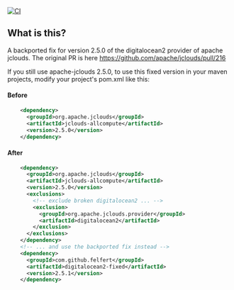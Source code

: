 [![CI](https://github.com/felfert/digitalocean2-fixed/actions/workflows/ci.yaml/badge.svg)](https://github.com/felfert/digitalocean2-fixed/actions/workflows/ci.yaml)

## What is this?
A backported fix for version 2.5.0 of the digitalocean2 provider of apache jclouds.
The original PR is here https://github.com/apache/jclouds/pull/216

If you still use apache-jclouds 2.5.0, to use this fixed version in your maven projects,
modify your project's pom.xml like this:

#### Before
```xml
    <dependency>
      <groupId>org.apache.jclouds</groupId>
      <artifactId>jclouds-allcompute</artifactId>
      <version>2.5.0</version>
    </dependency>
```
#### After
```xml
    <dependency>
      <groupId>org.apache.jclouds</groupId>
      <artifactId>jclouds-allcompute</artifactId>
      <version>2.5.0</version>
      <exclusions>
        <!-- exclude broken digitalocean2 ... -->
        <exclusion>
          <groupId>org.apache.jclouds.provider</groupId>
          <artifactId>digitalocean2</artifactId>
        </exclusion>
      </exclusions>
    </dependency>
    <!-- ... and use the backported fix instead -->
    <dependency>
      <groupId>com.github.felfert</groupId>
      <artifactId>digitalocean2-fixed</artifactId>
      <version>2.5.1</version>
    </dependency>
```
